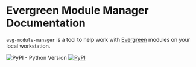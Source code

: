 # Evergreen Module Manager Documentation

`evg-module-manager` is a tool to help work with [Evergreen](https://github.com/evergreen-ci/evergreen)
modules on your local workstation.

![PyPI - Python Version](https://img.shields.io/pypi/pyversions/evg-module-manager) [![PyPI](https://img.shields.io/pypi/v/evg-module-manager.svg)](https://pypi.org/project/evg-module-manager/)

